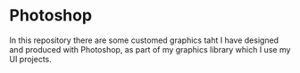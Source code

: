 # Photoshop

In this repository there are some customed graphics taht I have designed and produced with Photoshop, as part of my graphics library which I use my UI projects. 
